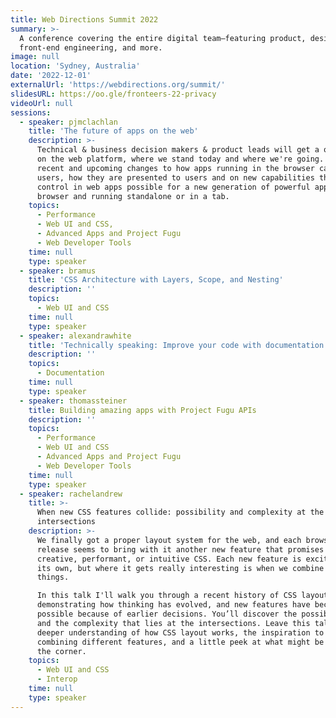 ```yaml
---
title: Web Directions Summit 2022
summary: >-
  A conference covering the entire digital team–featuring product, design,
  front-end engineering, and more.
image: null
location: 'Sydney, Australia'
date: '2022-12-01'
externalUrl: 'https://webdirections.org/summit/'
slidesURL: https://oo.gle/fronteers-22-privacy
videoUrl: null
sessions:
  - speaker: pjmclachlan
    title: 'The future of apps on the web'
    description: >-
      Technical & business decision makers & product leads will get a quick recap of app history
      on the web platform, where we stand today and where we're going. Emphasis will be on
      recent and upcoming changes to how apps running in the browser can be discovered by
      users, how they are presented to users and on new capabilities that is making complex flow
      control in web apps possible for a new generation of powerful applications powered by the
      browser and running standalone or in a tab.
    topics:
      - Performance
      - Web UI and CSS,
      - Advanced Apps and Project Fugu
      - Web Developer Tools
    time: null
    type: speaker
  - speaker: bramus
    title: 'CSS Architecture with Layers, Scope, and Nesting'
    description: ''
    topics:
      - Web UI and CSS
    time: null
    type: speaker
  - speaker: alexandrawhite
    title: 'Technically speaking: Improve your code with documentation'
    description: ''
    topics:
      - Documentation
    time: null
    type: speaker
  - speaker: thomassteiner
    title: Building amazing apps with Project Fugu APIs
    description: ''
    topics:
      - Performance
      - Web UI and CSS
      - Advanced Apps and Project Fugu
      - Web Developer Tools
    time: null
    type: speaker
  - speaker: rachelandrew
    title: >-
      When new CSS features collide: possibility and complexity at the
      intersections
    description: >-
      We finally got a proper layout system for the web, and each browser
      release seems to bring with it another new feature that promises more
      creative, performant, or intuitive CSS. Each new feature is exciting on
      its own, but where it gets really interesting is when we combine these
      things.

      In this talk I'll walk you through a recent history of CSS layout,
      demonstrating how thinking has evolved, and new features have become
      possible because of earlier decisions. You’ll discover the possibilities,
      and the complexity that lies at the intersections. Leave this talk with a
      deeper understanding of how CSS layout works, the inspiration to try
      combining different features, and a little peek at what might be around
      the corner.
    topics:
      - Web UI and CSS
      - Interop
    time: null
    type: speaker
---
```

